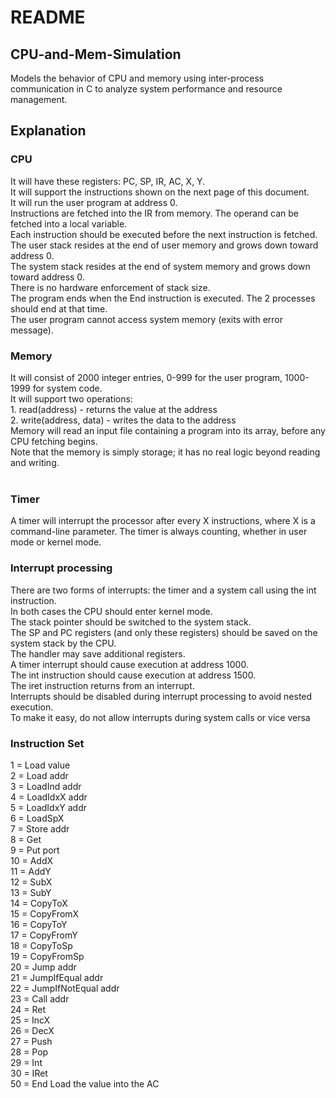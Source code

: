 # README

## CPU-and-Mem-Simulation
Models the behavior of CPU and memory using inter-process communication in C to analyze system performance and resource management. 

## Explanation

### CPU
   It will have these registers:  PC, SP, IR, AC, X, Y.<br>
   It will support the instructions shown on the next page of this document.<br>
   It will run the user program at address 0.<br>
   Instructions are fetched into the IR from memory.  The operand can be fetched into a local variable.<br>
   Each instruction should be executed before the next instruction is fetched.<br>
   The user stack resides at the end of user memory and grows down toward address 0.<br>
   The system stack resides at the end of system memory and grows down toward address 0.<br>
   There is no hardware enforcement of stack size.<br>
   The program ends when the End instruction is executed.  The 2 processes should end at that time.<br>
   The user program cannot access system memory (exits with error message).<br>
   
### Memory
   It will consist of 2000 integer entries, 0-999 for the user program, 1000-1999 for system code.<br>
   It will support two operations:<br>
       1. read(address) -  returns the value at the address<br>
       2. write(address, data) - writes the data to the address<br>
   Memory will read an input file containing a program into its array, before any CPU fetching begins.<br>
   Note that the memory is simply storage; it has no real logic beyond reading and writing.<br>
 
 ### Timer
A timer will interrupt the processor after every X instructions, where X is a command-line parameter.
The timer is always counting, whether in user mode or kernel mode.


### Interrupt processing
There are two forms of interrupts:  the timer and a system call using the int instruction.<br>
In both cases the CPU should enter kernel mode.<br>
The stack pointer should be switched to the system stack.<br>
The SP and PC registers (and only these registers) should be saved on the system stack by the CPU.<br>
The handler may save additional registers. <br>
A timer interrupt should cause execution at address 1000.<br>
The int instruction should cause execution at address 1500.<br>
The iret instruction returns from an interrupt.<br>
Interrupts should be disabled during interrupt processing to avoid nested execution.<br>
To make it easy, do not allow interrupts during system calls or vice versa<br>

### Instruction Set

1 = Load value<br>
2 = Load addr<br>
3 = LoadInd addr   <br>
4 = LoadIdxX addr<br>
5 = LoadIdxY addr<br>
6 = LoadSpX<br>
7 = Store addr<br>
8 = Get <br>
9 = Put port<br>
10 = AddX<br>
11 = AddY<br>
12 = SubX<br>
13 = SubY<br>
14 = CopyToX<br>
15 = CopyFromX<br>
16 = CopyToY<br>
17 = CopyFromY<br>
18 = CopyToSp<br>
19 = CopyFromSp   <br>
20 = Jump addr<br>
21 = JumpIfEqual addr<br>
22 = JumpIfNotEqual addr<br>
23 = Call addr<br>
24 = Ret <br>
25 = IncX <br>
26 = DecX <br>
27 = Push<br>
28 = Pop<br>
29 = Int <br>
30 = IRet<br>
50 = End	Load the value into the AC<br>



